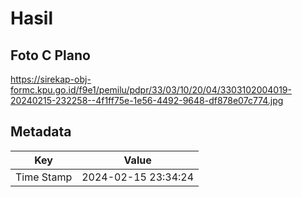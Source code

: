 # Hasil

## Foto C Plano

https://sirekap-obj-formc.kpu.go.id/f9e1/pemilu/pdpr/33/03/10/20/04/3303102004019-20240215-232258--4f1ff75e-1e56-4492-9648-df878e07c774.jpg


## Metadata

| Key        | Value               |
| ---------- | ------------------- |
| Time Stamp | 2024-02-15 23:34:24 |



